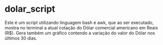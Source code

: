 # dolar_script
Este é um script utilizando linguagem bash e awk, que ao ser executado, mostra no terminal a atual cotação do Dólar comercial americano em Reais (R$). Gera também um gráfico contendo a variação do valor do Dólar nos últimos 30 dias.  
